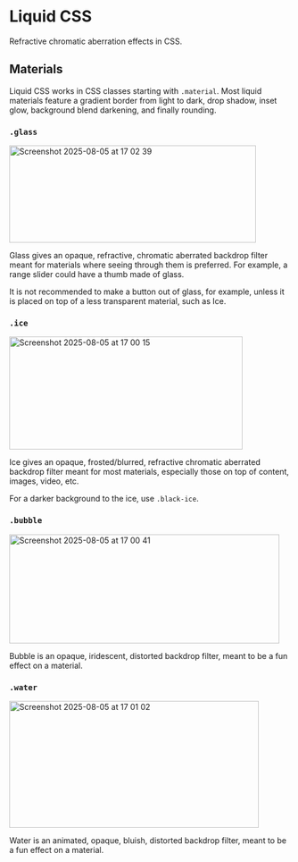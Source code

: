# Liquid CSS

Refractive chromatic aberration effects in CSS.

## Materials

Liquid CSS works in CSS classes starting with `.material`. Most liquid materials feature a gradient border from light to dark, drop shadow, inset glow, background blend darkening, and finally rounding.

### `.glass`

<img width="442" height="174" alt="Screenshot 2025-08-05 at 17 02 39" src="https://github.com/user-attachments/assets/dc970f68-1587-40db-9e53-7ef570167f0a" />

Glass gives an opaque, refractive, chromatic aberrated backdrop filter meant for materials where seeing through them is preferred. For example, a range slider could have a thumb made of glass.

It is not recommended to make a button out of glass, for example, unless it is placed on top of a less transparent material, such as Ice.

### `.ice`

<img width="418" height="202" alt="Screenshot 2025-08-05 at 17 00 15" src="https://github.com/user-attachments/assets/2b8aa038-0fb7-4785-8b6f-c3156fb97827" />

Ice gives an opaque, frosted/blurred, refractive chromatic aberrated backdrop filter meant for most materials, especially those on top of content, images, video, etc.

For a darker background to the ice, use `.black-ice`.

### `.bubble`

<img width="484" height="195" alt="Screenshot 2025-08-05 at 17 00 41" src="https://github.com/user-attachments/assets/1682276a-34e2-4112-857a-d59a85c27a52" />

Bubble is an opaque, iridescent, distorted backdrop filter, meant to be a fun effect on a material.

### `.water`

<img width="447" height="227" alt="Screenshot 2025-08-05 at 17 01 02" src="https://github.com/user-attachments/assets/fd476c47-4104-4c8e-8dde-84e189e570f1" />

Water is an animated, opaque, bluish, distorted backdrop filter, meant to be a fun effect on a material.


